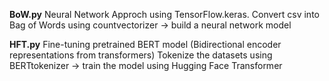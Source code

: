 **BoW.py**
Neural Network Approch using TensorFlow.keras. 
Convert csv into Bag of Words using countvectorizer -> build a neural network model

**HFT.py**
Fine-tuning pretrained BERT model (Bidirectional encoder representations from transformers)
Tokenize the datasets using BERTtokenizer -> train the model using Hugging Face Transformer
